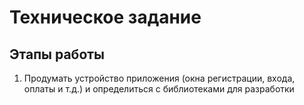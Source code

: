 # Техническое задание
## Этапы работы
1. Продумать устройство приложения (окна регистрации, входа, оплаты и т.д.) и определиться с библиотеками для разработки
